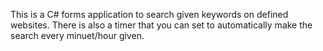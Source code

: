 This is a C# forms application to search given keywords on defined websites. There is also a timer that you can set to automatically make the search every minuet/hour given.

